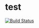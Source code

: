 test
====
[![Build Status](https://travis-ci.org/sdukshis/test.svg?branch=master)](https://travis-ci.org/sdukshis/test)

